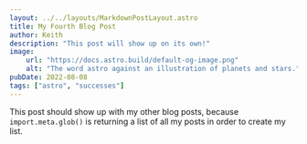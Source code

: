 ```yaml
---
layout: ../../layouts/MarkdownPostLayout.astro
title: My Fourth Blog Post
author: Keith
description: "This post will show up on its own!"
image:
    url: "https://docs.astro.build/default-og-image.png"
    alt: "The word astro against an illustration of planets and stars."
pubDate: 2022-08-08
tags: ["astro", "successes"]
---
```

This post should show up with my other blog posts, because `import.meta.glob()` is returning a list of all my posts in order to create my list.